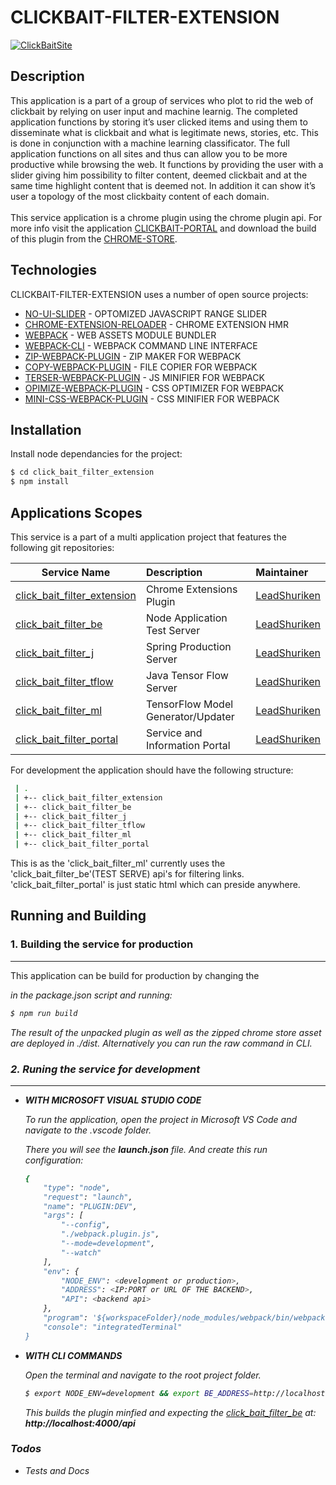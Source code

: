 # CLICKBAIT-FILTER-EXTENSION

[![ClickBaitSite](https://click-bait-filtering-plugin.com/assets/images/icon-128-122x122.png)](https://click-bait-filtering-plugin.com/index.html)

## Description

This application is a part of a group of services who plot to rid the web of clickbait by relying on user input and machine learnig. The completed application functions by storing it’s user clicked items and using them to disseminate what is clickbait and what is legitimate news, stories, etc. This is done in conjunction with a machine learning classificator. The full application functions on all sites and thus can allow you to be more productive while browsing the web. It functions by providing the user with a slider giving him possibility to filter content, deemed clickbait and at the same time highlight content that is deemed not. In addition it can show it’s user a topology of the most clickbaity content of each domain.
</br>
</br>
This service application is a chrome plugin using the chrome plugin api. For more info visit the application [CLICKBAIT-PORTAL] and download the build of this plugin from the [CHROME-STORE].

## Technologies

CLICKBAIT-FILTER-EXTENSION uses a number of open source projects:

  * [NO-UI-SLIDER] - OPTOMIZED JAVASCRIPT RANGE SLIDER
  * [CHROME-EXTENSION-RELOADER] - CHROME EXTENSION HMR
  * [WEBPACK] - WEB ASSETS MODULE BUNDLER
  * [WEBPACK-CLI] - WEBPACK COMMAND LINE INTERFACE
  * [ZIP-WEBPACK-PLUGIN] - ZIP MAKER FOR WEBPACK
  * [COPY-WEBPACK-PLUGIN] - FILE COPIER FOR WEBPACK
  * [TERSER-WEBPACK-PLUGIN] - JS MINIFIER FOR WEBPACK
  * [OPIMIZE-WEBPACK-PLUGIN] - CSS OPTIMIZER FOR WEBPACK
  * [MINI-CSS-WEBPACK-PLUGIN] - CSS MINIFIER FOR WEBPACK

## Installation

Install node dependancies for the project:
```sh
$ cd click_bait_filter_extension
$ npm install
```

## Applications Scopes

This service is a part of a multi application project that features the following git repositories:

| Service Name                                  | Description                         | Maintainer              |
| ----------------------------------------      |:------------------------------------|:------------------------|
| [click_bait_filter_extension]                 | Chrome Extensions Plugin            | [LeadShuriken]          |
| [click_bait_filter_be]                        | Node Application Test Server        | [LeadShuriken]          |
| [click_bait_filter_j]                         | Spring Production Server            | [LeadShuriken]          |
| [click_bait_filter_tflow]                     | Java Tensor Flow Server             | [LeadShuriken]          |
| [click_bait_filter_ml]                        | TensorFlow Model Generator/Updater  | [LeadShuriken]          |
| [click_bait_filter_portal]                    | Service and Information Portal      | [LeadShuriken]          |


For development the application should have the following structure:
```sh
 | .
 | +-- click_bait_filter_extension
 | +-- click_bait_filter_be
 | +-- click_bait_filter_j
 | +-- click_bait_filter_tflow
 | +-- click_bait_filter_ml
 | +-- click_bait_filter_portal
```
This is as the 'click_bait_filter_ml' currently uses the 'click_bait_filter_be'(TEST SERVE) api's for filtering links. 'click_bait_filter_portal' is just static html which can preside anywhere.

## Running and Building

### 1. Building the service for production
---
This application can be build for production by changing the <ADDRESS> in the package.json script and running:
```sh
$ npm run build
```
The result of the unpacked plugin as well as the zipped chrome store asset are deployed in ./dist. Alternatively you can run the raw command in CLI.


### 2. Runing the service for development
---

* **WITH MICROSOFT VISUAL STUDIO CODE**

  To run the application, open the project in Microsoft VS Code and navigate to the .vscode folder.
  
  There you will see the **launch.json** file. And create this run configuration:
  
  ```sh
  {
      "type": "node",
      "request": "launch",
      "name": "PLUGIN:DEV",
      "args": [
          "--config",
          "./webpack.plugin.js",
          "--mode=development",
          "--watch"
      ],
      "env": {
          "NODE_ENV": <development or production>,
          "ADDRESS": <IP:PORT or URL OF THE BACKEND>,
          "API": <backend api>
      },
      "program": '${workspaceFolder}/node_modules/webpack/bin/webpack.js",
      "console": "integratedTerminal"
  }
  ```

* **WITH CLI COMMANDS**

  Open the terminal and navigate to the root project folder.

  ```sh
  $ export NODE_ENV=development && export BE_ADDRESS=http://localhost:4000 && export API=api && node_modules/.bin/webpack --config webpack.plugin.js
  ```

  This builds the plugin minfied and expecting the [click_bait_filter_be] at: **http://localhost:4000/api** 

### Todos

 - Tests and Docs

  [NO-UI-SLIDER]: <https://github.com/leongersen/noUiSlider>
  [CHROME-EXTENSION-RELOADER]: <https://github.com/LeadShuriken/webpack-chrome-extension-reloader>
  [WEBPACK]:<https://github.com/webpack/webpack>
  [WEBPACK-CLI]:<https://github.com/webpack/webpack-cli>
  [ZIP-WEBPACK-PLUGIN]:<https://github.com/erikdesjardins/zip-webpack-plugin>
  [COPY-WEBPACK-PLUGIN]:<https://github.com/webpack-contrib/copy-webpack-plugin>
  [TERSER-WEBPACK-PLUGIN]:<https://github.com/webpack-contrib/terser-webpack-plugin>
  [OPIMIZE-WEBPACK-PLUGIN]:<https://github.com/NMFR/optimize-css-assets-webpack-plugin>
  [MINI-CSS-WEBPACK-PLUGIN]:<https://github.com/webpack-contrib/mini-css-extract-plugin>

  [click_bait_filter_extension]: <https://github.com/LeadShuriken/click_bait_filter_extension>
  [click_bait_filter_be]: <https://github.com/LeadShuriken/click_bait_filter_be>
  [click_bait_filter_ml]: <https://github.com/LeadShuriken/click_bait_filter_ml>
  [click_bait_filter_portal]: <https://github.com/LeadShuriken/click_bait_filter_portal>
  [click_bait_filter_j]: <https://github.com/LeadShuriken/click_bait_filter_j>
  [click_bait_filter_tflow]: <https://github.com/LeadShuriken/click_bait_filter_tflow>

  [LeadShuriken]: <https://github.com/LeadShuriken>

  [CHROME-STORE]: <https://chrome.google.com/webstore/detail/clickbait-filtering-plugi/mgebfihfmenffogbbjlcljgaedfciogm>
  [CLICKBAIT-PORTAL]: <https://click-bait-filtering-plugin.com>
